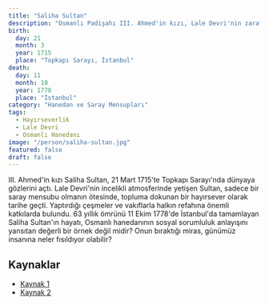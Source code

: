 ```yaml
---
title: "Saliha Sultan"
description: "Osmanlı Padişahı III. Ahmed'in kızı, Lale Devri'nin zarafetini ve hayırseverliğini birleştiren bir hanedan mensubu."
birth:
  day: 21
  month: 3
  year: 1715
  place: "Topkapı Sarayı, İstanbul"
death:
  day: 11
  month: 10
  year: 1778
  place: "İstanbul"
category: "Hanedan ve Saray Mensupları"
tags:
  - Hayırseverlik
  - Lale Devri
  - Osmanlı Hanedanı
image: "/person/saliha-sultan.jpg"
featured: false
draft: false
---
```


III. Ahmed'in kızı Saliha Sultan, 21 Mart 1715'te Topkapı Sarayı'nda dünyaya gözlerini açtı. Lale Devri'nin incelikli atmosferinde yetişen Sultan, sadece bir saray mensubu olmanın ötesinde, topluma dokunan bir hayırsever olarak tarihe geçti. Yaptırdığı çeşmeler ve vakıflarla halkın refahına önemli katkılarda bulundu. 63 yıllık ömrünü 11 Ekim 1778'de İstanbul'da tamamlayan Saliha Sultan'ın hayatı, Osmanlı hanedanının sosyal sorumluluk anlayışını yansıtan değerli bir örnek değil midir? Onun bıraktığı miras, günümüz insanına neler fısıldıyor olabilir?

## Kaynaklar

- [Kaynak 1](https://islamansiklopedisi.org.tr/saliha-sultan)
- [Kaynak 2](https://www.eyupsultan.bel.tr/tr/main/pages/saliha-sultan/1199)